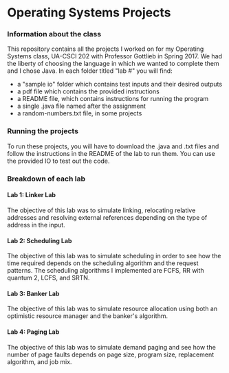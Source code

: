# Operating Systems Projects

### Information about the class

This repository contains all the projects I worked on for my Operating Systems class, UA-CSCI 202 with Professor Gottlieb in Spring 2017. We had the liberty of choosing the language in which we wanted to complete them and I chose Java. In each folder titled "lab #" you will find:
* a "sample io" folder which contains test inputs and their desired outputs
* a pdf file which contains the provided instructions
* a README file, which contains instructions for running the program
* a single .java file named after the assignment
* a random-numbers.txt file, in some projects

### Running the projects

To run these projects, you will have to download the .java and .txt files and follow the instructions in the README of the lab to run them. You can use the provided IO to test out the code.

### Breakdown of each lab

#### Lab 1: Linker Lab
The objective of this lab was to simulate linking, relocating relative addresses and resolving external references depending on the type of address in the input.

#### Lab 2: Scheduling Lab
The objective of this lab was to simulate scheduling in order to see how the time required depends on the scheduling algorithm
and the request patterns. The scheduling algorithms I implemented are FCFS, RR with quantum 2, LCFS, and SRTN.

#### Lab 3: Banker Lab
The objective of this lab was to simulate resource allocation using both an optimistic resource manager and the banker's algorithm.

#### Lab 4: Paging Lab
The objective of this lab was to simulate demand paging and see how the number of page faults depends on page size, program size, replacement algorithm, and job mix.